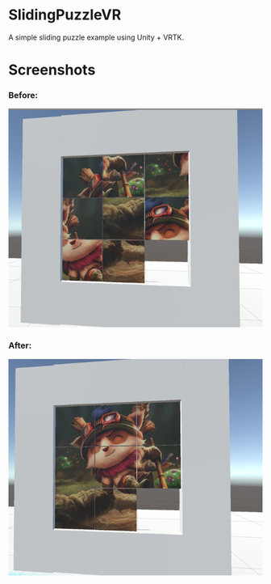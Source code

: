 # SlidingPuzzleVR
A simple sliding puzzle example using Unity + VRTK.

# Screenshots
### Before:
![Messed up sliding puzzle of Teemo](Images/teemo_start.png?raw=true "Before state")

### After:
![Completed sliding puzzle of Teemo](Images/teemo_finish.png?raw=true "After")
